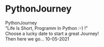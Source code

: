 # PythonJourney
PythonJourney \
"Life Is Short, Programm In Python :-) !" \
Choose a lucky date to start a great Journey!\
Then here we go... 10-05-2021
